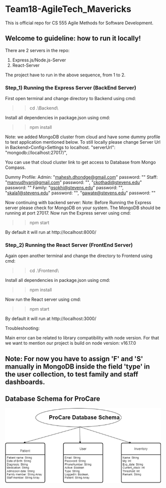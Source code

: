 # Team18-AgileTech_Mavericks
This is official repo for CS 555  Agile Methods for Software Development.

## Welcome to guideline: how to run it locally!

There are 2 servers in the repo:
1) Express.js/Node.js-Server
2) React-Server

The project have to run in the above sequence, from 1 to 2.

### Step_1) Running the Express Server (BackEnd Server)
First open terminal and change directory to Backend using cmd:
>> cd .\Backend\ 

Install all dependencies in package.json using cmd:
>> npm install

Note: we added MongoDB cluster from cloud and have some dummy profile to test application mentioned below. To still locally please change Server Url in Backend>Config>Settings to localhost.
"serverUrl": "mongodb://localhost:27017/",

You can use that cloud cluster link to get access to Database from Mongo Compass.

Dummy Profile:
Admin: "mahesh.dhondge@gmail.com" password: ""
Staff: "manyudhyani@gmail.com" password: "", "ckothadi@stevens.edu" password: ""
Family: "gsokhi@stevens.edu" password: "", "skala1@stevens.edu" password: "", "gawate@stevens.edu" password: ""

Now continuing with backend server:
Note: Before Running the Express server please check for MongoDB on your system. The MongoDB should be running at port 27017.
Now run the Express server using cmd:
>> npm start

By default it will run at http://localhost:8000/

### Step_2) Running the React Server (FrontEnd Server)
Again open another terminal and change the directory to Frontend using cmd:
>> cd .\Frontend\

Install all dependencies in package.json using cmd:
>> npm install

Now run the React server using cmd:
>> npm start

By default it will run at http://localhost:3000/

Troubleshooting:

Main error can be related to library compatibility with node version. For that we want to mention our project is build on node version: v16.17.0

## Note: For now you have to assign 'F' and 'S' manually in MongoDB inside the field 'type' in the user collection, to test family and staff dashboards.

## Database Schema for ProCare

![](database_Schema.png)
